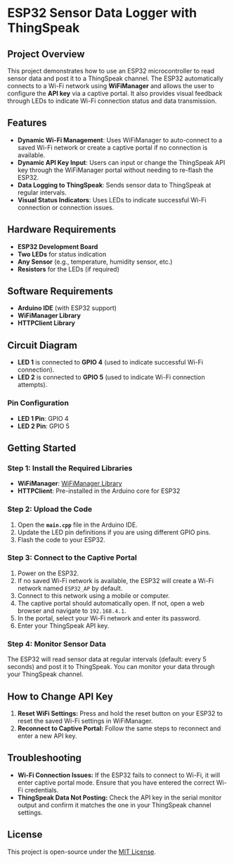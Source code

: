 # ESP32 Sensor Data Logger with ThingSpeak

## Project Overview

This project demonstrates how to use an ESP32 microcontroller to read sensor data and post it to a ThingSpeak channel. The ESP32 automatically connects to a Wi-Fi network using **WiFiManager** and allows the user to configure the **API key** via a captive portal. It also provides visual feedback through LEDs to indicate Wi-Fi connection status and data transmission.

## Features

- **Dynamic Wi-Fi Management**: Uses WiFiManager to auto-connect to a saved Wi-Fi network or create a captive portal if no connection is available.
- **Dynamic API Key Input**: Users can input or change the ThingSpeak API key through the WiFiManager portal without needing to re-flash the ESP32.
- **Data Logging to ThingSpeak**: Sends sensor data to ThingSpeak at regular intervals.
- **Visual Status Indicators**: Uses LEDs to indicate successful Wi-Fi connection or connection issues.

## Hardware Requirements

- **ESP32 Development Board**
- **Two LEDs** for status indication
- **Any Sensor** (e.g., temperature, humidity sensor, etc.)
- **Resistors** for the LEDs (if required)

## Software Requirements

- **Arduino IDE** (with ESP32 support)
- **WiFiManager Library**
- **HTTPClient Library**

## Circuit Diagram

- **LED 1** is connected to **GPIO 4** (used to indicate successful Wi-Fi connection).
- **LED 2** is connected to **GPIO 5** (used to indicate Wi-Fi connection attempts).

### Pin Configuration

- **LED 1 Pin**: GPIO 4
- **LED 2 Pin**: GPIO 5

## Getting Started

### Step 1: Install the Required Libraries

- **WiFiManager**: [WiFiManager Library](https://github.com/tzapu/WiFiManager)
- **HTTPClient**: Pre-installed in the Arduino core for ESP32

### Step 2: Upload the Code

1. Open the **`main.cpp`** file in the Arduino IDE.
2. Update the LED pin definitions if you are using different GPIO pins.
3. Flash the code to your ESP32.

### Step 3: Connect to the Captive Portal

1. Power on the ESP32.
2. If no saved Wi-Fi network is available, the ESP32 will create a Wi-Fi network named `ESP32_AP` by default.
3. Connect to this network using a mobile or computer.
4. The captive portal should automatically open. If not, open a web browser and navigate to `192.168.4.1`.
5. In the portal, select your Wi-Fi network and enter its password.
6. Enter your ThingSpeak API key.

### Step 4: Monitor Sensor Data

The ESP32 will read sensor data at regular intervals (default: every 5 seconds) and post it to ThingSpeak. You can monitor your data through your ThingSpeak channel.


## How to Change API Key

1. **Reset WiFi Settings:** Press and hold the reset button on your ESP32 to reset the saved Wi-Fi settings in WiFiManager.
2. **Reconnect to Captive Portal:** Follow the same steps to reconnect and enter a new API key.

## Troubleshooting

- **Wi-Fi Connection Issues:** If the ESP32 fails to connect to Wi-Fi, it will enter captive portal mode. Ensure that you have entered the correct Wi-Fi credentials.
- **ThingSpeak Data Not Posting:** Check the API key in the serial monitor output and confirm it matches the one in your ThingSpeak channel settings.

## License

This project is open-source under the [MIT License](LICENSE).

